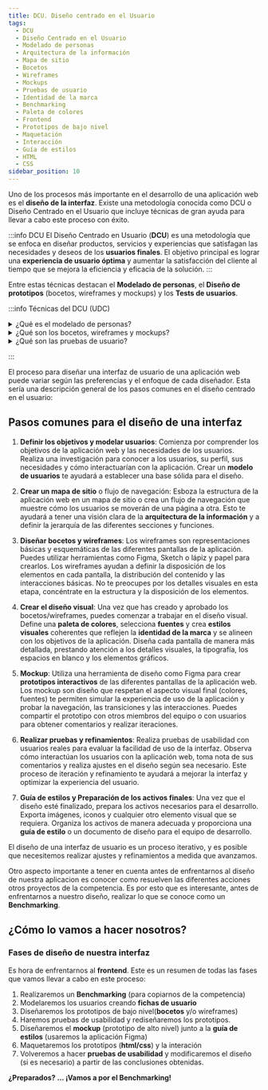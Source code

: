 ```yaml
---
title: DCU. Diseño centrado en el Usuario
tags:
  - DCU 
  - Diseño Centrado en el Usuario 
  - Modelado de personas 
  - Arquitectura de la información
  - Mapa de sitio
  - Bocetos 
  - Wireframes 
  - Mockups 
  - Pruebas de usuario 
  - Identidad de la marca
  - Benchmarking 
  - Paleta de colores
  - Frontend 
  - Prototipos de bajo nivel 
  - Maquetación 
  - Interacción 
  - Guía de estilos 
  - HTML
  - CSS
sidebar_position: 10
---
```


Uno de los procesos más importante en el desarrollo de una aplicación web es el **diseño de la interfaz**. Existe una metodología conocida como DCU o Diseño Centrado en el Usuario que incluye técnicas de gran ayuda para llevar a cabo este proceso con éxito.

:::info DCU
El Diseño Centrado en Usuario (**DCU**) es una metodología que se enfoca en diseñar productos, servicios y experiencias que satisfagan las necesidades y deseos de los **usuarios finales**. El objetivo principal es lograr una **experiencia de usuario óptima** y aumentar la satisfacción del cliente al tiempo que se mejora la eficiencia y eficacia de la solución.
:::

Entre estas técnicas destacan el **Modelado de personas**, el **Diseño de prototipos** (bocetos, wireframes y mockups) y los **Tests de usuarios**.

:::info Técnicas del DCU (UDC)
<details>
  <summary>¿Qué es el modelado de personas?</summary>
  
  **El modelado de personas** es una técnica que consiste en **crear perfiles ficticios de usuarios** que representan a los diferentes grupos de personas que podrían utilizar el producto o servicio. Estas personas se basan en datos reales obtenidos a través de la investigación de mercado y de los usuarios existentes.

  El modelado de personas ayuda a los diseñadores a **comprender mejor a los usuarios, sus necesidades, deseos y comportamientos**. 
 
</details>
<details>
  <summary>¿Qué son los bocetos, wireframes y mockups?</summary>
  
  Los bocetos, wireframes y mockups son herramientas que se utilizan en el diseño de interfaces de usuario para representar visualmente las ideas y soluciones de diseño. Cada una de estas herramientas tiene un nivel diferente de detalle y precisión en la representación visual de la solución de diseño.

**Bocetos**: Los bocetos son dibujos a mano alzada que representan ideas de diseño de manera rápida y no detallada. Los bocetos suelen ser utilizados al inicio del proceso de diseño para explorar diferentes ideas y soluciones de diseño de manera rápida y económica. Los bocetos son ideales para hacer borradores rápidos y para discutir ideas con colegas y clientes.

**Wireframes**: Los wireframes son representaciones gráficas más detalladas que muestran la estructura y la disposición de los elementos de la interfaz de usuario. Los wireframes suelen ser diseñados en programas de diseño de interfaz gráfica de usuario (GUI) y muestran los componentes de la interfaz de usuario como cajas y líneas. Los wireframes son una herramienta útil para planificar la disposición general de la interfaz de usuario y la navegación del usuario.

**Mockups**: Los mockups son representaciones visuales detalladas y precisas de la interfaz de usuario, que a menudo incluyen elementos gráficos y de diseño. Los mockups suelen ser diseñados en programas de diseño gráfico y se utilizan para representar con precisión la apariencia y la funcionalidad de la interfaz de usuario. Los mockups son una herramienta útil para presentar y discutir soluciones de diseño con clientes y colegas.

En general, estos tres tipos de herramientas de diseño se utilizan en diferentes etapas del proceso de diseño de la interfaz de usuario y se utilizan para diferentes propósitos. Los bocetos se utilizan para explorar ideas y soluciones de diseño, los wireframes para planificar la estructura de la interfaz de usuario y la navegación, y los mockups para presentar y discutir soluciones de diseño detalladas.
</details>
<details>
  <summary>¿Qué son las pruebas de usuario?</summary>
  
  **Pruebas de usuario**: Las pruebas de usuario son técnicas que se utilizan para evaluar la usabilidad y la efectividad de una solución. Estas pruebas implican pedir a los usuarios que realicen tareas específicas mientras se observan y se registran sus interacciones con la solución.
</details>

:::


El proceso para diseñar una interfaz de usuario de una aplicación web puede variar según las preferencias y el enfoque de cada diseñador. Esta sería una descripción general de los pasos comunes en el diseño centrado en el usuario:
## Pasos comunes para el diseño de una interfaz

1. **Definir los objetivos y modelar usuarios**: Comienza por comprender los objetivos de la aplicación web y las necesidades de los usuarios. Realiza una investigación para conocer a los usuarios, su perfil, sus necesidades y cómo interactuarían con la aplicación. Crear un **modelo de usuarios** te ayudará a establecer una base sólida para el diseño.

2. **Crear un mapa de sitio** o flujo de navegación: Esboza la estructura de la aplicación web en un mapa de sitio o crea un flujo de navegación que muestre cómo los usuarios se moverán de una página a otra. Esto te ayudará a tener una visión clara de la **arquitectura de la información** y a definir la jerarquía de las diferentes secciones y funciones.

3. **Diseñar bocetos y wireframes**: Los wireframes son representaciones básicas y esquemáticas de las diferentes pantallas de la aplicación. Puedes utilizar herramientas como Figma, Sketch o lápiz y papel para crearlos. Los wireframes ayudan a definir la disposición de los elementos en cada pantalla, la distribución del contenido y las interacciones básicas. No te preocupes por los detalles visuales en esta etapa, concéntrate en la estructura y la disposición de los elementos.

4. **Crear el diseño visual**: Una vez que has creado y aprobado los bocetos/wireframes, puedes comenzar a trabajar en el diseño visual. Define una **paleta de colores**, selecciona **fuentes** y crea **estilos visuales** coherentes que reflejen la **identidad de la marca** y se alineen con los objetivos de la aplicación. Diseña cada pantalla de manera más detallada, prestando atención a los detalles visuales, la tipografía, los espacios en blanco y los elementos gráficos.

5. **Mockup**: Utiliza una herramienta de diseño como Figma para crear **prototipos interactivos** de las diferentes pantallas de la aplicación web. Los mockup son diseño que respetan el aspecto visual final (colores, fuentes) te permiten simular la experiencia de uso de la aplicación y probar la navegación, las transiciones y las interacciones. Puedes compartir el prototipo con otros miembros del equipo o con usuarios para obtener comentarios y realizar iteraciones.

4. **Realizar pruebas y refinamientos**: Realiza pruebas de usabilidad con usuarios reales para evaluar la facilidad de uso de la interfaz. Observa cómo interactúan los usuarios con la aplicación web, toma nota de sus comentarios y realiza ajustes en el diseño según sea necesario. Este proceso de iteración y refinamiento te ayudará a mejorar la interfaz y optimizar la experiencia del usuario.

5. **Guía de estilos y Preparación de los activos finales**: Una vez que el diseño esté finalizado, prepara los activos necesarios para el desarrollo. Exporta imágenes, iconos y cualquier otro elemento visual que se requiera. Organiza los activos de manera adecuada y proporciona una **guía de estilo** o un documento de diseño para el equipo de desarrollo.

El diseño de una interfaz de usuario es un proceso iterativo, y es posible que necesitemos realizar ajustes y refinamientos a medida que avanzamos. 

Otro aspecto importante a tener en cuenta antes de enfrentarnos al diseño de nuestra aplicacion es conocer como resuelven las diferentes acciones otros proyectos de la competencia. Es por esto que es interesante, antes de enfrentarnos a nuestro diseño, realizar lo que se conoce como un **Benchmarking**.

## ¿Cómo lo vamos a hacer nosotros? 
### Fases de diseño de nuestra interfaz
Es hora de enfrentarnos al **frontend**. Este es un resumen de todas las fases que vamos llevar a cabo en este proceso:

1. Realizaremos un **Benchmarking** (para copiarnos de la competencia)
2. Modelaremos los usuarios creando **fichas de usuario**
3. Diseñaremos los prototipos de bajo nivel(**bocetos** y/o wireframes)
4. Haremos pruebas de usabilidad y rediseñaremos los prototipos.
5. Diseñaremos el **mockup** (prototipo de alto nivel) junto a la **guía de estilos** (usaremos la aplicación Figma)
6. Maquetaremos los prototipos (**html/css**) y la interación
7. Volveremos a hacer **pruebas de usabilidad** y modificaremos el diseño (si es necesario) a partir de las conclusiones obtenidas.

**¿Preparados? ... ¡Vamos a por el Benchmarking!**